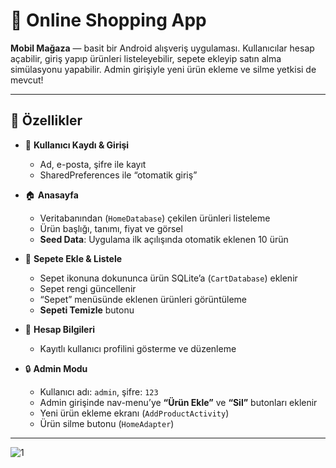 # 🛒 Online Shopping App

**Mobil Mağaza** — basit bir Android alışveriş uygulaması. Kullanıcılar hesap açabilir, giriş yapıp ürünleri listeleyebilir, sepete ekleyip satın alma simülasyonu yapabilir. Admin girişiyle yeni ürün ekleme ve silme yetkisi de mevcut!

---

## 🚀 Özellikler

- 📱 **Kullanıcı Kaydı & Girişi**  
  - Ad, e-posta, şifre ile kayıt  
  - SharedPreferences ile “otomatik giriş”  

- 🏠 **Anasayfa**  
  - Veritabanından (`HomeDatabase`) çekilen ürünleri listeleme  
  - Ürün başlığı, tanımı, fiyat ve görsel  
  - **Seed Data**: Uygulama ilk açılışında otomatik eklenen 10 ürün  

- 🛒 **Sepete Ekle & Listele**  
  - Sepet ikonuna dokununca ürün SQLite’a (`CartDatabase`) eklenir  
  - Sepet rengi güncellenir  
  - “Sepet” menüsünde eklenen ürünleri görüntüleme  
  - **Sepeti Temizle** butonu  

- 👤 **Hesap Bilgileri**  
  - Kayıtlı kullanıcı profilini gösterme ve düzenleme  

- 🔒 **Admin Modu**  
  - Kullanıcı adı: `admin`, şifre: `123`  
  - Admin girişinde nav-menu’ye **“Ürün Ekle”** ve **“Sil”** butonları eklenir  
  - Yeni ürün ekleme ekranı (`AddProductActivity`)  
  - Ürün silme butonu (`HomeAdapter`)  

---
![1](https://github.com/user-attachments/assets/aad09ca8-df37-4c93-992c-b35b6bafc30e)

